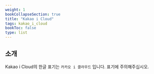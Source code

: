 ```yaml
---
weight: 1
bookCollapseSection: true
title: "Kakao i Cloud"
tags: kakao_i_cloud
bookToc: false
type: list
---
```


## 소개

Kakao i Cloud의 한글 표기는 `카카오 i 클라우드` 입니다. 표기에 주의해주십시오. 
